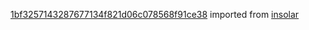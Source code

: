 [1bf3257143287677134f821d06c078568f91ce38](https://github.com/insolar/insolar/commit/1bf3257143287677134f821d06c078568f91ce38) imported from [insolar](https://github.com/insolar/insolar)
